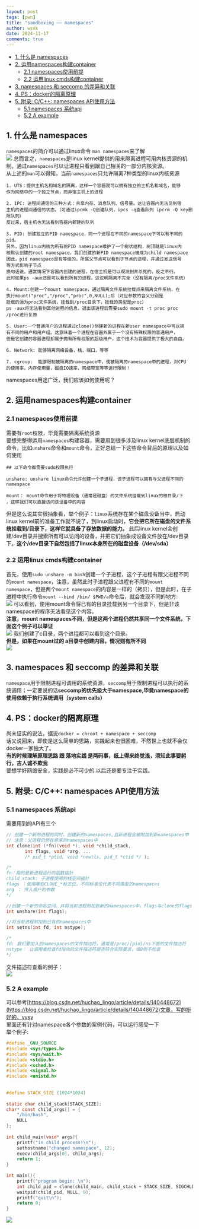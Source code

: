 ```yaml
---
layout: post
tags: [pwn]
title: "sandboxing —— namespaces"
author: wsxk
date: 2024-11-17
comments: true
---
```


- [1. 什么是 namespaces](#1-什么是-namespaces)
- [2. 运用namespaces构建container](#2-运用namespaces构建container)
  - [2.1 namespaces使用前提](#21-namespaces使用前提)
  - [2.2 运用linux cmds构建container](#22-运用linux-cmds构建container)
- [3. namespaces 和 seccomp 的差异和关联](#3-namespaces-和-seccomp-的差异和关联)
- [4. PS：docker的隔离原理](#4-psdocker的隔离原理)
- [5. 附录: C/C++: namespaces API使用方法](#5-附录-cc-namespaces-api使用方法)
  - [5.1 namespaces 系统api](#51-namespaces-系统api)
  - [5.2 A example](#52-a-example)


## 1. 什么是 namespaces<br>
`namespaces`的简介可以通过linux命令 `man namespaces`来了解<br>
![](https://raw.githubusercontent.com/wsxk/wsxk_pictures/main/2024-9-25/20241117192240.png)
总而言之，`namespaces`是linux kernel提供的用来隔离进程可用内核资源的机制。通过`namespaces`可以让进程只看到跟自己相关的一部分内核资源。<br>
从上述的`man`可以得知，当前`namespaces`只允许隔离7种类型的linux内核资源<br>
```
1. UTS：提供主机名和域名的隔离，这样一个容器就可以拥有独立的主机名和域名，能够
作为网络中的一个独立节点，而非宿主机上的进程

2. IPC: 进程间通信的三种方式：共享内存、消息队列、信号量。这让容器内无法见到宿
主机的进程间通信的状态。（可通过ipcmk -Q创建队列，ipcs -q查看队列 ipcrm -Q key删除队列）
反过来，宿主机也无法看到容器内新建的队列

3. PID: 创建独立的PID namespace，同一个进程在不同的namespace下可以有不同的pid。
另外，因为linux内核为所有的PID namespace维护了一个树状结构，树顶就是linux内
核默认创建的root namespace，我们创建的新PID namespace被成为child namespace
因此，pid namespace是有等级的，所属父节点可以看到子节点的进程，并通过发送信号
等方式影响子节点
换句话说，通常情况下容器内创建的进程，在宿主机是可以观测到并杀死的，反之不行。
此时如果ps -aux还是可以看到所有的进程，这说明隔离不完全（没有隔离/proc文件系统）

4. Mount:创建一个mount namespace，通过隔离文件系统挂载点来隔离文件系统，在
执行mount("proc","/proc","proc",0,NULL);后（对应参数的含义分别是
挂载的源为proc文件系统，挂载到/proc目录下，挂载的类型是proc）
ps -aux将无法看到其他进程的信息，退出该进程后需要sudo mount -t proc proc /proc进行复原

5. User:一个普通用户的进程通过clone()创建新的进程在新user namespace中可以拥
有不同的用户和用户组。这意味着一个进程在容器外属于一个没有特殊权限的普通用户，
但是它创建的容器进程却属于拥有所有权限的超级用户，这个技术为容器提供了极大的自由。

6. Network: 能够隔离网络设备，栈，端口，等等

7. cgroup:  能够限制被隔离的namespace中，使被隔离的namespace中的进程，对CPU
的使用率，内存使用量，磁盘IO速率，网络带宽等等进行限制！
```
namespaces用途广泛，我们应该如何使用呢？<br>

## 2. 运用namespaces构建container<br>
### 2.1 namespaces使用前提<br>
需要有`root`权限，毕竟需要隔离系统资源<br>
要想完整得运用`namespaces`构建容器，需要用到很多涉及linux kernel底层机制的命令，比如`unshare`命令和`mount`命令，正好总结一下这些命令背后的原理以及如何使用<br>
```shell
## 以下命令都需要sudo权限执行

unshare: unshare linux命令允许创建一个子进程，该子进程可以拥有与父进程不同的
namespace

mount： mount命令用于将物理设备（通常是磁盘）的文件系统挂载到linux的根目录/下
，这样我们可以直接访问该设备中的内容
```
但是这么说其实很抽象看，举个例子：`linux`系统存在某个磁盘设备当中，启动linux kernel前的准备工作就不说了，到linux启动时，**它会把它所在磁盘的文件系统挂载到/目录下，这样它就具备了存放数据的能力。** 此后linux kernel会创建/dev目录并搜索所有可以访问的设备，并把它们抽象成设备文件放在/dev目录下。**这个/dev目录下自然包括了linux本身所在的磁盘设备（/dev/sda）**<br>


### 2.2 运用linux cmds构建container<br>
首先，使用`sudo unshare -m bash`创建一个子进程，这个子进程有跟父进程不同的`mount namespace`，注意，虽然此时子进程跟父进程有不同的`mount namespace`，但是两个`mount namespace`的内容是一样的（拷贝），但是此时，在子进程中执行命令`mount --bind /bin/ $PWD/a`命令后，就会发现不同的地方:<br>
![](https://raw.githubusercontent.com/wsxk/wsxk_pictures/main/2024-9-25/20241122201621.png)
可以看到，使用mount命令将已有的目录挂载到另一个目录下，但是非该namespace的程序无法看见这个内容。<br>
**注意，mount namespaces不同，但是这两个进程仍然共享同一个文件系统，下面这个例子可以举证**<br>
![](https://raw.githubusercontent.com/wsxk/wsxk_pictures/main/2024-9-25/20241123100311.png)
我们创建了c目录，两个进程都可以看到这个目录。<br>
**但是，如果在mount过的 a目录中创建内容，情况则有所不同**<br>
![](https://raw.githubusercontent.com/wsxk/wsxk_pictures/main/2024-9-25/20241123100500.png)


## 3. namespaces 和 seccomp 的差异和关联<br>
`namespace`用于限制进程可调用的系统资源，`seccomp`用于限制进程可以执行的系统调用；一定要说的话**seccomp的优先级大于namespace,毕竟namespace的使用依赖于执行系统调用（system calls）**<br>

<!-- Google tag (gtag.js) -->
<script async src="https://www.googletagmanager.com/gtag/js?id=G-C22S5YSYL7"></script>
<script>
  window.dataLayer = window.dataLayer || [];
  function gtag(){dataLayer.push(arguments);}
  gtag('js', new Date());

  gtag('config', 'G-C22S5YSYL7');
</script>


## 4. PS：docker的隔离原理<br>
尚未证实的说法，据说`docker = chroot + namespace + seccomp`<br>
话又说回来，即使是这么简单的思路，实践起来也很困难，不然世上也就不会仅docker一家独大了。<br>
**有的时候理解原理思路 跟 落地实践 是两码事，纸上得来终觉浅，须知此事要躬行，古人诚不欺我**<br>
要想学好网络安全，实践是必不可少的.以后还是要专注于实践。<br>

## 5. 附录: C/C++: namespaces API使用方法<br>
### 5.1 namespaces 系统api<br>
需要用到的API有三个<br>
```c
// 创建一个新的进程的同时，创建新的namespaces,且新进程会被附加到新namespaces中
// 注意：父进程仍然在原来的namespaces中
int clone(int (*fn)(void *), void *child_stack,
       int flags, void *arg, ...
       /* pid_t *ptid, void *newtls, pid_t *ctid */ );

/*
fn：指的是新进程运行的函数指针
child_stack: 子进程使用的栈空间指针
flags ：使用哪些CLONE_*标志位，不同标准位代表不同类型的namespaces
arg ： 传入用户的参数
*/
```

```c
//创建一个新的命名空间，并将当前进程附加到新的namespaces中，flags与clone的flags一致
int unshare(int flags);
```

```c
//将当前进程附加到已有的namespaces中
int setns(int fd, int nstype);

/*
fd: 我们要加入的namespaces的文件描述符，通常是/proc/[pid]/ns下面的文件描述符
nstype： 让调用者检查fd指向的文件描述符是否符合实际要求，填0则不检查
*/
```
文件描述符查看的例子：<br>
![](https://raw.githubusercontent.com/wsxk/wsxk_pictures/main/2024-9-25/20241119000111.png)

### 5.2 A example<br>

可以参考[https://blog.csdn.net/huchao_lingo/article/details/140448672](https://blog.csdn.net/huchao_lingo/article/details/140448672)文章，写的挺好的，yysy<br>
里面还有针对namespace各个参数的案例代码，可以运行感受一下<br>
举个例子:<br>
```c
#define _GNU_SOURCE
#include <sys/types.h>
#include <sys/wait.h>
#include <stdio.h>
#include <sched.h>
#include <signal.h>
#include <unistd.h>
 
 
#define STACK_SIZE (1024*1024)
 
static char child_stack[STACK_SIZE];
char* const child_args[] = {
	"/bin/bash",
	NULL
};
 
int child_main(void* args){
	printf("in child process!\n");
	sethostname("changed namespace", 12);
	execv(child_args[0], child_args);
	return 1;
}
 
int main(){
	printf("program begin: \n");
	int child_pid = clone(child_main, child_stack + STACK_SIZE, SIGCHLD|CLONE_NEWUTS, NULL);
	waitpid(child_pid, NULL, 0);
	printf("quit\n");
	return 0;
}
```

![](https://raw.githubusercontent.com/wsxk/wsxk_pictures/main/2024-9-25/20241119221847.png)